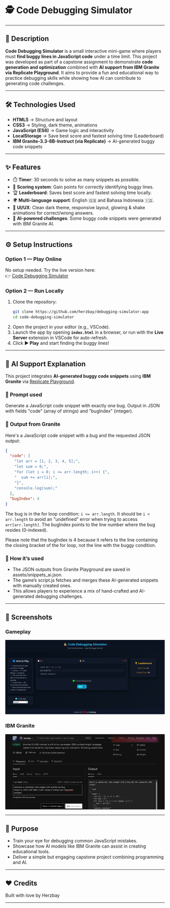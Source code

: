 # 🕵️ Code Debugging Simulator

---

## 📖 Description
**Code Debugging Simulator** is a small interactive mini-game where players must **find buggy lines in JavaScript code** under a time limit. This project was developed as part of a capstone assignment to demonstrate **code generation and optimization** combined with **AI support from IBM Granite via Replicate Playground**. It aims to provide a fun and educational way to practice debugging skills while showing how AI can contribute to generating code challenges.

---

## 🛠️ Technologies Used
- **HTML5** → Structure and layout  
- **CSS3** → Styling, dark theme, animations  
- **JavaScript (ES6)** → Game logic and interactivity  
- **LocalStorage** → Save best score and fastest solving time (Leaderboard)  
- **IBM Granite-3.3-8B-Instruct (via Replicate)** → AI-generated buggy code snippets  

---

## ✨ Features
- ⏱️ **Timer**: 30 seconds to solve as many snippets as possible.  
- 💯 **Scoring system**: Gain points for correctly identifying buggy lines.  
- 🏆 **Leaderboard**: Saves best score and fastest solving time locally.  
- 🌍 **Multi-language support**: English 🇬🇧 and Bahasa Indonesia 🇮🇩.  
- 🎨 **UI/UX**: Clean dark theme, responsive layout, glowing & shake animations for correct/wrong answers.  
- 🤖 **AI-powered challenges**: Some buggy code snippets were generated with IBM Granite AI.  

---

## ⚙️ Setup Instructions
### Option 1 — Play Online
No setup needed. Try the live version here:  
👉 [Code Debugging Simulator](https://debuggingsimulator.netlify.app/)

### Option 2 — Run Locally
1. Clone the repository:
   ```bash
   git clone https://github.com/herzbay/debugging-simulator-app
   cd code-debugging-simulator
2. Open the project in your editor (e.g., VSCode).  
3. Launch the app by opening **`index.html`** in a browser, or run with the **Live Server** extension in VSCode for auto-refresh.  
4. Click **▶️ Play** and start finding the buggy lines!  

---

## 🤖 AI Support Explanation
This project integrates **AI-generated buggy code snippets** using **IBM Granite** via [Replicate Playground](https://replicate.com).

### 🔹 Prompt used
Generate a JavaScript code snippet with exactly one bug. 
Output in JSON with fields "code" (array of strings) and "bugIndex" (integer).

### 🔹 Output from Granite
Here's a JavaScript code snippet with a bug and the requested JSON output:

```json
{
  "code": [
    "let arr = [1, 2, 3, 4, 5];",
    "let sum = 0;",
    "for (let i = 0; i <= arr.length; i++) {",
    "  sum += arr[i];",
    "}",
    "console.log(sum);"
  ],
  "bugIndex": 4
}
```

The bug is in the for loop condition: `i <= arr.length`. It should be `i < arr.length` to avoid an "undefined" error when trying to access `arr[arr.length]`. The bugIndex points to the line number where the bug resides (0-indexed).

Please note that the bugIndex is 4 because it refers to the line containing the closing bracket of the for loop, not the line with the buggy condition.

### 🔹 How it’s used
- The JSON outputs from Granite Playground are saved in assets/snippets_ai.json.
- The game’s script.js fetches and merges these AI-generated snippets with manually created ones.
- This allows players to experience a mix of hand-crafted and AI-generated debugging challenges.

---

## 📸 Screenshots
### Gameplay
![Gameplay Screenshot](assets/screenshots/gameplay.png)

### IBM Granite 
![Granite Output Screenshot](assets/screenshots/granite.png)

---

## 🎯 Purpose
- Train your eye for debugging common JavaScript mistakes.
- Showcase how AI models like IBM Granite can assist in creating educational tools.
- Deliver a simple but engaging capstone project combining programming and AI.

---

## ❤️ Credits
Built with love by Herzbay

---